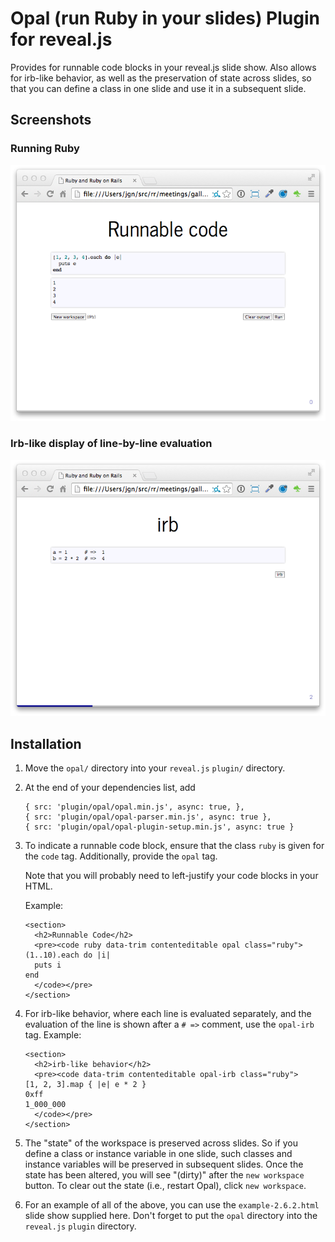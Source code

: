# Opal (run Ruby in your slides) Plugin for reveal.js

Provides for runnable code blocks in your reveal.js slide show. Also allows
for irb-like behavior, as well as the preservation of state across slides,
so that you can define a class in one slide and use it in a subsequent slide.

## Screenshots

### Running Ruby

![Runnable Code](https://raw.githubusercontent.com/jgn/reveal.js-opal-plugin/master/images/1.png)

### Irb-like display of line-by-line evaluation

![irb](https://raw.githubusercontent.com/jgn/reveal.js-opal-plugin/master/images/2.png)

## Installation

1.  Move the `opal/` directory into your `reveal.js` `plugin/` directory.

2.  At the end of your dependencies list, add

        { src: 'plugin/opal/opal.min.js', async: true, },
        { src: 'plugin/opal/opal-parser.min.js', async: true },
        { src: 'plugin/opal/opal-plugin-setup.min.js', async: true }

3.  To indicate a runnable code block, ensure that the class `ruby` is
    given for the `code` tag. Additionally, provide the `opal` tag.

    Note that you will probably need to left-justify your code blocks
    in your HTML.

    Example:

        <section>
          <h2>Runnable Code</h2>
          <pre><code ruby data-trim contenteditable opal class="ruby">
        (1..10).each do |i|
          puts i
        end
          </code></pre>
        </section>

4.  For irb-like behavior, where each line is evaluated separately, and
    the evaluation of the line is shown after a `# =>` comment, use the
    `opal-irb` tag. Example:

        <section>
          <h2>irb-like behavior</h2>
          <pre><code data-trim contenteditable opal-irb class="ruby">
        [1, 2, 3].map { |e| e * 2 }
        0xff
        1_000_000
          </code></pre>
        </section>

5.  The "state" of the workspace is preserved across slides. So if you
    define a class or instance variable in one slide, such classes and
    instance variables will be preserved in subsequent slides. Once the
    state has been altered, you will see "(dirty)" after the `new workspace`
    button. To clear out the state (i.e., restart Opal), click `new workspace`.

6.  For an example of all of the above, you can use the `example-2.6.2.html`
    slide show supplied here. Don't forget to put the `opal` directory into the
    `reveal.js` `plugin` directory.
